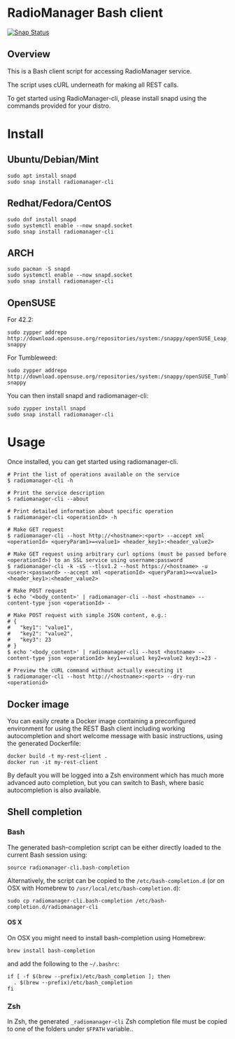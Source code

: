# RadioManager Bash client

[![Snap Status](https://build.snapcraft.io/badge/Pluxbox/radiomanager-cli.svg)](https://build.snapcraft.io/user/Pluxbox/radiomanager-cli)

## Overview
This is a Bash client script for accessing RadioManager service.

The script uses cURL underneath for making all REST calls.

To get started using RadioManager-cli, please install snapd using the commands provided for your distro.

# Install
## Ubuntu/Debian/Mint

```shell
sudo apt install snapd
sudo snap install radiomanager-cli
```

## Redhat/Fedora/CentOS

```shell
sudo dnf install snapd
sudo systemctl enable --now snapd.socket
sudo snap install radiomanager-cli
```

## ARCH

```shell
sudo pacman -S snapd
sudo systemctl enable --now snapd.socket
sudo snap install radiomanager-cli
```

## OpenSUSE

For 42.2:
```shell
sudo zypper addrepo http://download.opensuse.org/repositories/system:/snappy/openSUSE_Leap_42.2/ snappy
```
For Tumbleweed:
```shell
sudo zypper addrepo http://download.opensuse.org/repositories/system:/snappy/openSUSE_Tumbleweed/ snappy
```
You can then install snapd and radiomanager-cli:
```shell
sudo zypper install snapd
sudo snap install radiomanager-cli
```

# Usage
Once installed, you can get started using radiomanager-cli.

```shell
# Print the list of operations available on the service
$ radiomanager-cli -h

# Print the service description
$ radiomanager-cli --about

# Print detailed information about specific operation
$ radiomanager-cli <operationId> -h

# Make GET request
$ radiomanager-cli --host http://<hostname>:<port> --accept xml <operationId> <queryParam1>=<value1> <header_key1>:<header_value2>

# Make GET request using arbitrary curl options (must be passed before <operationId>) to an SSL service using username:password
$ radiomanager-cli -k -sS --tlsv1.2 --host https://<hostname> -u <user>:<password> --accept xml <operationId> <queryParam1>=<value1> <header_key1>:<header_value2>

# Make POST request
$ echo '<body_content>' | radiomanager-cli --host <hostname> --content-type json <operationId> -

# Make POST request with simple JSON content, e.g.:
# {
#   "key1": "value1",
#   "key2": "value2",
#   "key3": 23
# }
$ echo '<body_content>' | radiomanager-cli --host <hostname> --content-type json <operationId> key1==value1 key2=value2 key3:=23 -

# Preview the cURL command without actually executing it
$ radiomanager-cli --host http://<hostname>:<port> --dry-run <operationid>

```
## Docker image
You can easily create a Docker image containing a preconfigured environment
for using the REST Bash client including working autocompletion and short
welcome message with basic instructions, using the generated Dockerfile:

```shell
docker build -t my-rest-client .
docker run -it my-rest-client
```

By default you will be logged into a Zsh environment which has much more
advanced auto completion, but you can switch to Bash, where basic autocompletion
is also available.

## Shell completion

### Bash
The generated bash-completion script can be either directly loaded to the current Bash session using:

```shell
source radiomanager-cli.bash-completion
```

Alternatively, the script can be copied to the `/etc/bash-completion.d` (or on OSX with Homebrew to `/usr/local/etc/bash-completion.d`):

```shell
sudo cp radiomanager-cli.bash-completion /etc/bash-completion.d/radiomanager-cli
```

#### OS X
On OSX you might need to install bash-completion using Homebrew:
```shell
brew install bash-completion
```
and add the following to the `~/.bashrc`:

```shell
if [ -f $(brew --prefix)/etc/bash_completion ]; then
  . $(brew --prefix)/etc/bash_completion
fi
```

### Zsh
In Zsh, the generated `_radiomanager-cli` Zsh completion file must be copied to one of the folders under `$FPATH` variable..

